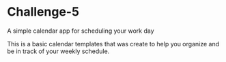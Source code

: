 # Challenge-5
A simple calendar app for scheduling your work day

This is a basic calendar templates that was create to help you organize and be in track of your weekly schedule.
